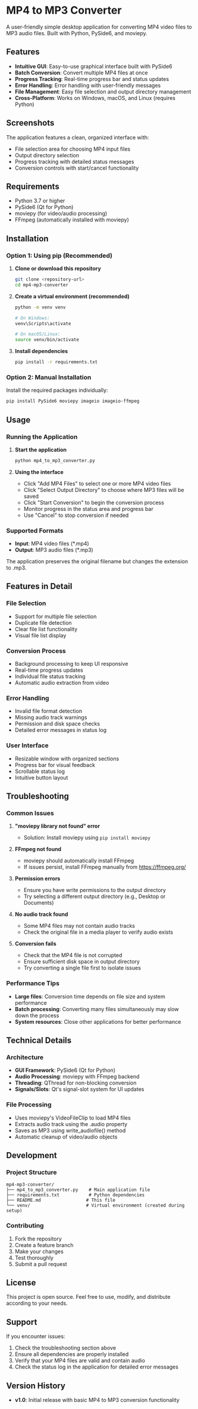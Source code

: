 # MP4 to MP3 Converter

A user-friendly simple desktop application for converting MP4 video files to MP3 audio files. Built with Python, PySide6, and moviepy.

## Features

- **Intuitive GUI**: Easy-to-use graphical interface built with PySide6
- **Batch Conversion**: Convert multiple MP4 files at once
- **Progress Tracking**: Real-time progress bar and status updates
- **Error Handling**: Error handling with user-friendly messages
- **File Management**: Easy file selection and output directory management
- **Cross-Platform**: Works on Windows, macOS, and Linux (requires Python)

## Screenshots

The application features a clean, organized interface with:
- File selection area for choosing MP4 input files
- Output directory selection
- Progress tracking with detailed status messages
- Conversion controls with start/cancel functionality

## Requirements

- Python 3.7 or higher
- PySide6 (Qt for Python)
- moviepy (for video/audio processing)
- FFmpeg (automatically installed with moviepy)

## Installation

### Option 1: Using pip (Recommended)

1. **Clone or download this repository**
   ```bash
   git clone <repository-url>
   cd mp4-mp3-converter
   ```

2. **Create a virtual environment (recommended)**
   ```bash
   python -m venv venv
   
   # On Windows:
   venv\Scripts\activate
   
   # On macOS/Linux:
   source venv/bin/activate
   ```

3. **Install dependencies**
   ```bash
   pip install -r requirements.txt
   ```

### Option 2: Manual Installation

Install the required packages individually:
```bash
pip install PySide6 moviepy imageio imageio-ffmpeg
```

## Usage

### Running the Application

1. **Start the application**
   ```bash
   python mp4_to_mp3_converter.py
   ```

2. **Using the interface**
   - Click "Add MP4 Files" to select one or more MP4 video files
   - Click "Select Output Directory" to choose where MP3 files will be saved
   - Click "Start Conversion" to begin the conversion process
   - Monitor progress in the status area and progress bar
   - Use "Cancel" to stop conversion if needed

### Supported Formats

- **Input**: MP4 video files (*.mp4)
- **Output**: MP3 audio files (*.mp3)

The application preserves the original filename but changes the extension to .mp3.

## Features in Detail

### File Selection
- Support for multiple file selection
- Duplicate file detection
- Clear file list functionality
- Visual file list display

### Conversion Process
- Background processing to keep UI responsive
- Real-time progress updates
- Individual file status tracking
- Automatic audio extraction from video

### Error Handling
- Invalid file format detection
- Missing audio track warnings
- Permission and disk space checks
- Detailed error messages in status log

### User Interface
- Resizable window with organized sections
- Progress bar for visual feedback
- Scrollable status log
- Intuitive button layout

## Troubleshooting

### Common Issues

1. **"moviepy library not found" error**
   - Solution: Install moviepy using `pip install moviepy`

2. **FFmpeg not found**
   - moviepy should automatically install FFmpeg
   - If issues persist, install FFmpeg manually from https://ffmpeg.org/

3. **Permission errors**
   - Ensure you have write permissions to the output directory
   - Try selecting a different output directory (e.g., Desktop or Documents)

4. **No audio track found**
   - Some MP4 files may not contain audio tracks
   - Check the original file in a media player to verify audio exists

5. **Conversion fails**
   - Check that the MP4 file is not corrupted
   - Ensure sufficient disk space in output directory
   - Try converting a single file first to isolate issues

### Performance Tips

- **Large files**: Conversion time depends on file size and system performance
- **Batch processing**: Converting many files simultaneously may slow down the process
- **System resources**: Close other applications for better performance

## Technical Details

### Architecture
- **GUI Framework**: PySide6 (Qt for Python)
- **Audio Processing**: moviepy with FFmpeg backend
- **Threading**: QThread for non-blocking conversion
- **Signals/Slots**: Qt's signal-slot system for UI updates

### File Processing
- Uses moviepy's VideoFileClip to load MP4 files
- Extracts audio track using the .audio property
- Saves as MP3 using write_audiofile() method
- Automatic cleanup of video/audio objects

## Development

### Project Structure
```
mp4-mp3-converter/
├── mp4_to_mp3_converter.py    # Main application file
├── requirements.txt           # Python dependencies
├── README.md                 # This file
└── venv/                     # Virtual environment (created during setup)
```

### Contributing
1. Fork the repository
2. Create a feature branch
3. Make your changes
4. Test thoroughly
5. Submit a pull request

## License

This project is open source. Feel free to use, modify, and distribute according to your needs.

## Support

If you encounter issues:
1. Check the troubleshooting section above
2. Ensure all dependencies are properly installed
3. Verify that your MP4 files are valid and contain audio
4. Check the status log in the application for detailed error messages

## Version History

- **v1.0**: Initial release with basic MP4 to MP3 conversion functionality
